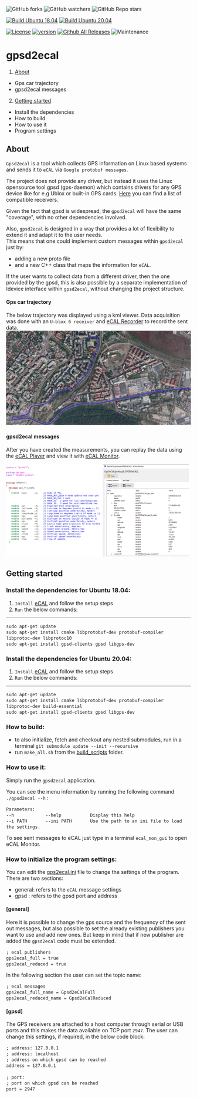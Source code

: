 ![GitHub forks](https://img.shields.io/github/forks/continental/gpsd2ecal?style=social)
![GitHub watchers](https://img.shields.io/github/watchers/continental/gpsd2ecal?style=social)
![GitHub Repo stars](https://img.shields.io/github/stars/continental/gpsd2ecal?style=social)

[![Build Ubuntu 18.04](https://github.com/continental/gpsd2ecal/actions/workflows/build-ubuntu-18.yml/badge.svg)](https://github.com/continental/gpsd2ecal/actions?query=workflow%3A%22Build+Ubuntu+18.04%22)
[![Build Ubuntu 20.04](https://github.com/continental/gpsd2ecal/actions/workflows/build-ubuntu-20.yml/badge.svg)](https://github.com/continental/gpsd2ecal/actions?query=workflow%3A%22Build+Ubuntu+20.04%22)

[![License](https://img.shields.io/github/license/continental/gpsd2ecal.svg?style=flat)](LICENSE)
[![version](https://img.shields.io/badge/Version-v2.0-yellow.svg)](https://github.com/continental/gpsd2ecal/releases/tag/v2.0)
[![Github All Releases](https://img.shields.io/github/downloads/continental/gpsd2ecal/latest/total.svg?style=flat&color=blue)](https://github.com/continental/gpsd2ecal/releases)
![Maintenance](https://img.shields.io/maintenance/yes/2022)


# gpsd2ecal
 1. [About](#about)
  - Gps car trajectory
  - gpsd2ecal messages 
2. [Getting started](#getting-started)
  - Install the dependencies
  - How to build
  - How to use it
  - Program settings
## About 
  `Gpsd2ecal` is a tool which collects GPS information on Linux based systems and sends it to `eCAL` via `Google protobuf messages`. 

The project does not provide any driver, but instead it uses the Linux opensource tool gpsd (gps-daemon) which contains drivers for any GPS device like for e.g Ublox or built-in GPS cards. [Here](https://gpsd.gitlab.io/gpsd/hardware.html) you can find a list of compatible receivers.

Given the fact that gpsd is widespread, the `gpsd2ecal` will have the same "coverage", with no other dependencies involved.

Also, `gpsd2ecal` is designed in a way that provides a lot of flexibility to extend it and adapt it to the user needs.  
This means that one could implement custom messages within `gpsd2ecal` just by:  
- adding a new proto file  
- and a new C++ class that maps the information for `eCAL`.

If the user wants to collect data from a different driver, then the one provided by the gpsd, this is also possible by a separate implementation of Idevice interface within `gpsd2ecal`, without changing the project structure.
#### Gps car trajectory

The below trajectory was displayed using a kml viewer. Data acquisition was done with  an `U-blox 6 receiver` and [eCAL Recorder](https://continental.github.io/ecal/getting_started/recorder.html#) to record the sent data. 
![kml_view](gfx/kml_view.png)
#### gpsd2ecal messages 
After you have created the measurements, you can replay the data using the [eCAL Player](https://continental.github.io/ecal/getting_started/player.html) and view it with  [eCAL Monitor](https://continental.github.io/ecal/getting_started/monitor.html).

![](gfx/ecal_mon_gui.png)

## Getting started 

### Install the dependencies for Ubuntu 18.04:

 1.  `Install` [eCAL](https://continental.github.io/ecal/getting_started/setup.html#fa-ubuntu-installing-ecal-on-ubuntu) and follow the setup steps 
 2.  `Run` the below commands:
----

    sudo apt-get update
    sudo apt-get install cmake libprotobuf-dev protobuf-compiler libprotoc-dev libprotoc10  
    sudo apt-get install gpsd-clients gpsd libgps-dev


### Install the dependencies for Ubuntu 20.04:

 1.  `Install` [eCAL](https://continental.github.io/ecal/getting_started/setup.html#fa-ubuntu-installing-ecal-on-ubuntu) and follow the setup steps 
 2.  `Run` the below commands:
----

    sudo apt-get update
    sudo apt-get install cmake libprotobuf-dev protobuf-compiler libprotoc-dev build-essential
    sudo apt-get install gpsd-clients gpsd libgps-dev
### How to build:
-  to also initialize, fetch and checkout any nested submodules, run in a terminal `git submodule update --init --recursive`
-  run `make_all.sh` from the [build_scripts](build_scripts) folder.

###  How to use it:

Simply run the `gpsd2ecal` application.

You can see the menu information by running the following command `./gpsd2ecal --h` :

    Parameters: 
    --h            --help           Display this help 
    --i PATH       --ini PATH       Use the path to an ini file to load the settings. 
To see sent messages to eCAL just type in a terminal `ecal_mon_gui` to open eCAL Monitor.
### How to initialize the program settings:
You can edit the [gps2ecal.ini](ini/gps2ecal.ini) file to change the settings of the program. 
There are two sections: 
- general: refers to the `eCAL` message settings
- gpsd : refers to the gpsd port and address

#### [general]
Here it is possible to change the gps source and the frequency of the sent out messages, but also possible to set the already existing publishers you want to use and add new ones. But keep in mind that if new publisher are added the `gpsd2ecal` code must be extended.

    ; ecal publishers
    gps2ecal_full = true
    gps2ecal_reduced = true 
In the following section the user can set the topic name:

    ; ecal messages
    gps2ecal_full_name = Gpsd2eCalFull
    gps2ecal_reduced_name = Gpsd2eCalReduced

#### [gpsd]
The GPS receivers are attached to a host computer through serial or USB ports and this makes the data available on TCP port `2947`. The user can change this settings, if required, in the below code block:

    ; address: 127.0.0.1
    ; address: localhost
    ; address on which gpsd can be reached
    address = 127.0.0.1
    
    ; port:
    ; port on which gpsd can be reached
    port = 2947


